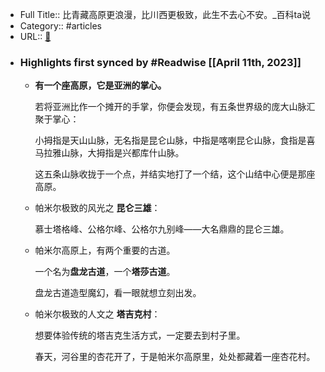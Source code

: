 - Full Title:: 比青藏高原更浪漫，比川西更极致，此生不去心不安。_百科ta说
- Category:: #articles
- URL:: [🔗](https://baike.baidu.com/tashuo/browse/content?id=3bad0e02adf0724dcbee903e&lemmaId=651091&fromLemmaModule=pcBottom&lemmaTitle=%E5%B8%95%E7%B1%B3%E5%B0%94%E9%AB%98%E5%8E%9F&fromModule=lemma_bottom-tashuo-article)
- ### Highlights first synced by #Readwise [[April 11th, 2023]]
    - **有一个座高原，它是亚洲的掌心。**
      
      若将亚洲比作一个摊开的手掌，你便会发现，有五条世界级的庞大山脉汇聚于掌心：
      
      小拇指是天山山脉，无名指是昆仑山脉，中指是喀喇昆仑山脉，食指是喜马拉雅山脉，大拇指是兴都库什山脉。
      
      这五条山脉收拢于一个点，并结实地打了一个结，这个山结中心便是那座高原。
    - 帕米尔极致的风光之 **昆仑三雄**：
      
      慕士塔格峰、公格尔峰、公格尔九别峰——大名鼎鼎的昆仑三雄。
    - 帕米尔高原上，有两个重要的古道。
      
      一个名为**盘龙古道**，一个**塔莎古道**。
      
      盘龙古道造型魔幻，看一眼就想立刻出发。
    - 帕米尔极致的人文之 **塔吉克村**：
      
      想要体验传统的塔吉克生活方式，一定要去到村子里。
      
      春天，河谷里的杏花开了，于是帕米尔高原里，处处都藏着一座杏花村。
